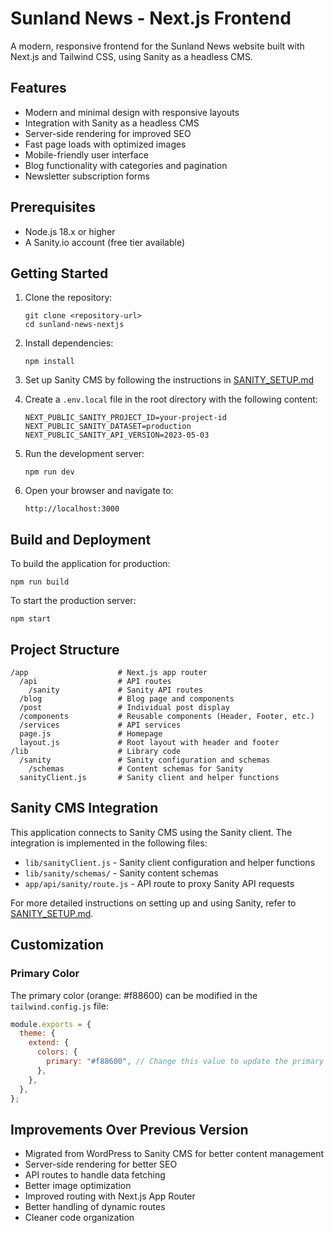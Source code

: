 # Sunland News - Next.js Frontend

A modern, responsive frontend for the Sunland News website built with Next.js and Tailwind CSS, using Sanity as a headless CMS.

## Features

- Modern and minimal design with responsive layouts
- Integration with Sanity as a headless CMS
- Server-side rendering for improved SEO
- Fast page loads with optimized images
- Mobile-friendly user interface
- Blog functionality with categories and pagination
- Newsletter subscription forms

## Prerequisites

- Node.js 18.x or higher
- A Sanity.io account (free tier available)

## Getting Started

1. Clone the repository:
   ```
   git clone <repository-url>
   cd sunland-news-nextjs
   ```

2. Install dependencies:
   ```
   npm install
   ```

3. Set up Sanity CMS by following the instructions in [SANITY_SETUP.md](SANITY_SETUP.md)

4. Create a `.env.local` file in the root directory with the following content:
   ```
   NEXT_PUBLIC_SANITY_PROJECT_ID=your-project-id
   NEXT_PUBLIC_SANITY_DATASET=production
   NEXT_PUBLIC_SANITY_API_VERSION=2023-05-03
   ```

5. Run the development server:
   ```
   npm run dev
   ```

6. Open your browser and navigate to:
   ```
   http://localhost:3000
   ```

## Build and Deployment

To build the application for production:

```
npm run build
```

To start the production server:

```
npm start
```

## Project Structure

```
/app                    # Next.js app router
  /api                  # API routes
    /sanity             # Sanity API routes
  /blog                 # Blog page and components
  /post                 # Individual post display
  /components           # Reusable components (Header, Footer, etc.)
  /services             # API services
  page.js               # Homepage
  layout.js             # Root layout with header and footer
/lib                    # Library code
  /sanity               # Sanity configuration and schemas
    /schemas            # Content schemas for Sanity
  sanityClient.js       # Sanity client and helper functions
```

## Sanity CMS Integration

This application connects to Sanity CMS using the Sanity client. The integration is implemented in the following files:

- `lib/sanityClient.js` - Sanity client configuration and helper functions
- `lib/sanity/schemas/` - Sanity content schemas
- `app/api/sanity/route.js` - API route to proxy Sanity API requests

For more detailed instructions on setting up and using Sanity, refer to [SANITY_SETUP.md](SANITY_SETUP.md).

## Customization

### Primary Color

The primary color (orange: #f88600) can be modified in the `tailwind.config.js` file:

```js
module.exports = {
  theme: {
    extend: {
      colors: {
        primary: "#f88600", // Change this value to update the primary color
      },
    },
  },
};
```

## Improvements Over Previous Version

- Migrated from WordPress to Sanity CMS for better content management
- Server-side rendering for better SEO
- API routes to handle data fetching
- Better image optimization
- Improved routing with Next.js App Router
- Better handling of dynamic routes
- Cleaner code organization 
